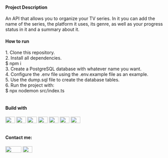 <div>
  <h4>Project Description</h4>
  <p>An API that allows you to organize your TV series. 
      In it you can add the name of the series, the platform it uses, its genre, as well as your progress status in it and a summary about it.
  </p>
</div>

<div>
  <h4>How to run</h4>
    1. Clone this repository. </br>
    2. Install all dependencies. </br>
    $ npm i </br>
    3. Create a PostgreSQL database with whatever name you want. </br>
    4. Configure the .env file using the .env.example file as an example. </br>
    5. Use the dump.sql file to create the database tables. </br>
    6. Run the project with: </br> 
    $ npx nodemon src/index.ts </br>
</div>

<div style="display: inline_block"><br>
  <h4>Build with </h4>
  <img align="center" height="20" width="30" src="https://cdn.jsdelivr.net/gh/devicons/devicon/icons/nodejs/nodejs-original.svg">
  <img align="center" height="20" width="30" src="https://cdn.jsdelivr.net/gh/devicons/devicon/icons/express/express-original.svg">
  <img align="center" height="20" width="30" src="https://cdn.jsdelivr.net/gh/devicons/devicon/icons/typescript/typescript-original.svg">
  <img align="center" height="20" width="30" src="https://cdn.jsdelivr.net/gh/devicons/devicon/icons/postgresql/postgresql-original.svg">
  <img align="center" height="20" width="30" src="https://cdn.jsdelivr.net/gh/devicons/devicon/icons/npm/npm-original-wordmark.svg" />
  <img align="center" height="20" width="30" src="https://cdn.jsdelivr.net/gh/devicons/devicon/icons/git/git-original.svg">
  <img align="center" height="20" width="30" width="40" src="https://cdn.jsdelivr.net/gh/devicons/devicon/icons/visualstudio/visualstudio-plain.svg" />
</div>

<div style="display: inline_block"><br>
  <h4>Contact me:</h4>
  <a href = "mailto:carla.valle@engenharia.ufjf.br"><img height="20" width="50" src="https://img.shields.io/badge/-Gmail-%23333?style=for-the-badge&logo=gmail&logoColor=white" target="_blank"></a>
  <a href="https://www.linkedin.com/in/carlafvalle/" target="_blank"><img height="20" width="30" src="https://cdn.jsdelivr.net/gh/devicons/devicon/icons/linkedin/linkedin-original.svg" target="_blank"></a> 
</div>

